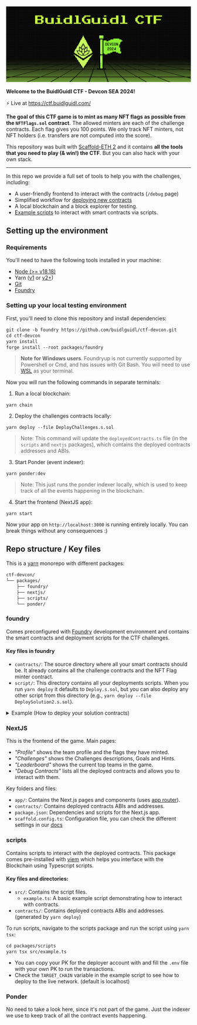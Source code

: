 ![BuidlGuidl CTF - Devcon](./packages/nextjs/public/readme-image.jpg?raw=true)

**Welcome to the BuidlGuidl CTF - Devcon SEA 2024!**

⚡️ Live at https://ctf.buidlguidl.com/

**The goal of this CTF game is to mint as many NFT flags as possible from the `NFTFlags.sol` contract**. The allowed minters are each of the challenge contracts. Each flag gives you 100 points. We only track NFT minters, not NFT holders (i.e. transfers are not computed into the score).

This repository was built with [Scaffold-ETH 2](https://github.com/scaffold-eth/scaffold-eth-2) and it contains **all the tools that you need to play (& win!) the CTF**. But you can also hack with your own stack.

---

In this repo we provide a full set of tools to help you with the challenges, including:

- A user-friendly frontend to interact with the contracts (`/debug` page)
- Simplified workflow for [deploying new contracts](https://docs.scaffoldeth.io/deploying/deploy-smart-contracts)
- A local blockchain and a block explorer for testing.
- [Example scripts](./packages/scripts/src/example.ts) to interact with smart contracts via scripts.

## Setting up the environment

### Requirements

You'll need to have the following tools installed in your machine:

- [Node (>= v18.18)](https://nodejs.org/en/download/)
- Yarn ([v1](https://classic.yarnpkg.com/en/docs/install/) or [v2+](https://yarnpkg.com/getting-started/install))
- [Git](https://git-scm.com/downloads)
- [Foundry](https://book.getfoundry.sh/)

### Setting up your local testing environment

First, you'll need to clone this repository and install dependencies:

```
git clone -b foundry https://github.com/buidlguidl/ctf-devcon.git
cd ctf-devcon
yarn install
forge install --root packages/foundry
```

> **Note for Windows users**. Foundryup is not currently supported by Powershell or Cmd, and has issues with Git Bash. You will need to use [WSL](https://learn.microsoft.com/en-us/windows/wsl/install) as your terminal.

Now you will run the following commands in separate terminals:

1. Run a local blockchain:

```
yarn chain
```

2. Deploy the challenges contracts locally:

```
yarn deploy --file DeployChallenges.s.sol
```

> Note: This command will update the `deployedContracts.ts` file (in the `scripts` and `nextjs` packages), which contains the deployed contracts addresses and ABIs.

3. Start Ponder (event indexer):

```
yarn ponder:dev
```

> Note: This just runs the ponder indexer locally, which is used to keep track of all the events happening in the blockchain.

4. Start the frontend (NextJS app):

```
yarn start
```

Now your app on `http://localhost:3000` is running entirely locally. You can break things without any consequences :)

## Repo structure / Key files

This is a [yarn](https://yarnpkg.com/features/workspaces) monorepo with different packages:

```
ctf-devcon/
└── packages/
    ├── foundry/
    ├── nextjs/
    ├── scripts/
    └── ponder/
```

### foundry

Comes preconfigured with [Foundry](https://book.getfoundry.sh/) development environment and contains the smart contracts and deployment scripts for the CTF challenges.

#### Key files in foundry

- `contracts/`: The source directory where all your smart contracts should be. It already contains all the challenge contracts and the NFT Flag minter contract.
- `script/`: This directory contains all your deployments scripts. When you run `yarn deploy` it defaults to `Deploy.s.sol`, but you can also deploy any other script from this directory (e.g., `yarn deploy --file DeploySolution2.s.sol`).

<details>
<summary>Example (How to deploy your solution contracts)</summary>

1. Create the smart contract:

   - Add your new contract file (e.g., `Challenge2Solution.sol`) in the `packages/foundry/contracts/` directory.

2. Create a deployment script:

   - Add a new file (or use the already created `DeploySolution2.s.sol` file as a starting point) in the `script/` directory.
   - Write your deployment script as needed (you can use `DeployChallenges.s.sol` to guide you)

3. Deploy your contract locally:

   - Run `yarn deploy --file DeploySolution2.s.sol` to deploy your solution contract locally. `yarn deploy` by default runs `Deploy.s.sol` which is useful when deploying multiple solutions at once. Use the `--file` flag when you want to deploy a specific solution

4. When tested and ready, deploy your contract to Optimism (ask us for some funds if you need!):

   - > Note: You need a foundry keystore account to deploy. Either:

     - Generate with random private key: Run `yarn generate` and update `ETH_KEYSTORE_ACCOUNT=scaffold-eth-custom` in `packages/foundry/.env`.
     - Create one with existing private key: Run `yarn account:import`, enter your private key, and update `ETH_KEYSTORE_ACCOUNT=scaffold-eth-custom` in `packages/foundry/.env`.

   - > TIP: You can check configured account balance with `yarn account`.

   - Run `yarn deploy --file DeploySolution2.s.sol --network optimism` to deploy your solution contract to Optimism.

   For more details on deployment, including configuring deployer accounts or the network you want to deploy to, see the [Scaffold-ETH 2 foundry deployment](https://github.com/scaffold-eth/scaffold-eth-2/tree/foundry?tab=readme-ov-file#deploying-to-live-networks).

</details>

### NextJS

This is the frontend of the game. Main pages:

- _"Profile"_ shows the team profile and the flags they have minted.
- _"Challenges"_ shows the Challenges descriptions, Goals and Hints.
- _"Leaderboard"_ shows the current top teams in the game.
- _"Debug Contracts"_ lists all the deployed contracts and allows you to interact with them.

Key folders and files:

- `app/`: Contains the Next.js pages and components (uses [app router](https://nextjs.org/docs/app)).
- `contracts/`: Contains deployed contracts ABIs and addresses.
- `package.json`: Dependencies and scripts for the Next.js app.
- `scaffold.config.ts`: Configuration file, you can check the different settings in our [docs](https://docs.scaffoldeth.io/deploying/deploy-nextjs-app#scaffold-app-configuration)

### scripts

Contains scripts to interact with the deployed contracts. This package comes pre-installed with [viem](https://viem.sh/)
which helps you interface with the Blockchain using Typescript scripts.

#### Key files and directories:

- `src/`: Contains the script files.
  - `example.ts`: A basic example script demonstrating how to interact with contracts.
- `contracts/`: Contains deployed contracts ABIs and addresses. (generated by `yarn deploy`)

To run scripts, navigate to the scripts package and run the script using `yarn tsx`:

```shell
cd packages/scripts
yarn tsx src/example.ts
```

- You can copy your PK for the deployer account with and fill the `.env` file with your own PK to run the transactions.
- Check the `TARGET_CHAIN` variable in the example script to see how to deploy to the live network. (default is localhost)

### Ponder

No need to take a look here, since it's not part of the game. Just the indexer we use to keep track of all the contract events happening.
